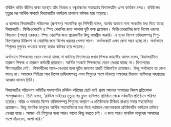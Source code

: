 রবিউল করিম জীবিত থাকা অবস্থায় তাঁর নিজের ও বন্ধুবান্ধবের সহায়তায় বিদ্যালয়টির এসব কার্যকম চলত। রবিউলের মৃত্যুর পর আর্থিক সংকটে বিদ্যালয়টির কার্যক্রম চালানো কষ্টকর হয়ে পড়েছে।

এ ব্যাপারে বিদ্যালয়টির পরিচালক (প্রশাসন) সাংবাদিক নূর সিদ্দিকী বলেন, অর্থের অভাবে নানা সংকটের মধ্য দিয়ে যাচ্ছে বিদ্যালয়টি। ফিজিওথেরাপি ও স্পিচ থেরাপির জন্য আলাদা দুটি কক্ষ প্রয়োজন। ফিজিওথেরাপির জন্য বিশেষ ধরনের বিছানাও (শয্যা) দরকার। স্পিচ থেরাপির জন্য প্রয়োজনীয় কিছু সামগ্রীও জরুরি। এ ছাড়া বিশেষ চাহিদাসম্পন্ন শিশু-কিশোরদের চিকিৎসা বা থেরাপির জন্য বিশেষ ধরনের খেলনা লাগে। অর্থসংকটে এসব কেনা সম্ভব হচ্ছে না। অর্থাভাবে শিশুদের দুপুরের খাওয়ার ব্যবস্থা করাও কষ্টকর হয়ে পড়েছে।

অর্থাভাবে শিক্ষকদের বেতন দেওয়া যাচ্ছে না জানিয়ে বিদ্যালয়ের প্রধান শিক্ষক জাহাঙ্গীর আলম বলেন, বিদ্যালয়টিতে চারজন শিক্ষক ও চারজন কর্মচারী রয়েছেন। আর্থিক সংকটে শিক্ষকদের বেতন দেওয়া যাচ্ছে না। বিদ্যালয়ের সীমানাপ্রাচীর নেই। শিক্ষার্থীদের আনা–নেওয়ার জন্য দুটির জায়গায় চারটি ইজিবাইক প্রয়োজন। কিন্তু অর্থাভাবে তা কেনা যাচ্ছে না। সমাজের পিছিয়ে পড়া বিশেষ চাহিদাসম্পন্ন এসব শিশুদের পাশে দাঁড়াতে সমাজের বিত্তবান ব্যক্তিদের সহায়তার আহ্বান জানান তিনি।

বিদ্যালয়টির পরিচালনা কমিটির সদস্যসচিব রবিউল করিমের ছোট ভাই প্রথম আলোর সাভারের নিজস্ব প্রতিবেদক শামসুজ্জামান। তিনি বলেন, ‘রবিউল ভাইয়ের মৃত্যুর পর ব্লুমস ব্যক্তিগত প্রতিষ্ঠান থেকে সর্বজনীন প্রতিষ্ঠানে পরিণত হয়েছে। দরিদ্র ও অসহায় বিশেষ চাহিদাসম্পন্ন শিশুদের কল্যাণে এ প্রতিষ্ঠানকে টিকিয়ে রাখতে সবার সহযোগিতা প্রয়োজন। কিছু মানবিক মানুষের আর্থিক সহযোগিতার মধ্য দিয়ে বর্তমানে কোনোরকমে প্রতিষ্ঠানটির কার্যক্রম চালিয়ে নেওয়া হচ্ছে। আমরা এই শিশুদের জন্য আরও ভালো কিছু করতে চাই। এ জন্য আরও মানবিক মানুষেরা আমাদের পাশে দাঁড়াবেন, আশা করি।’
